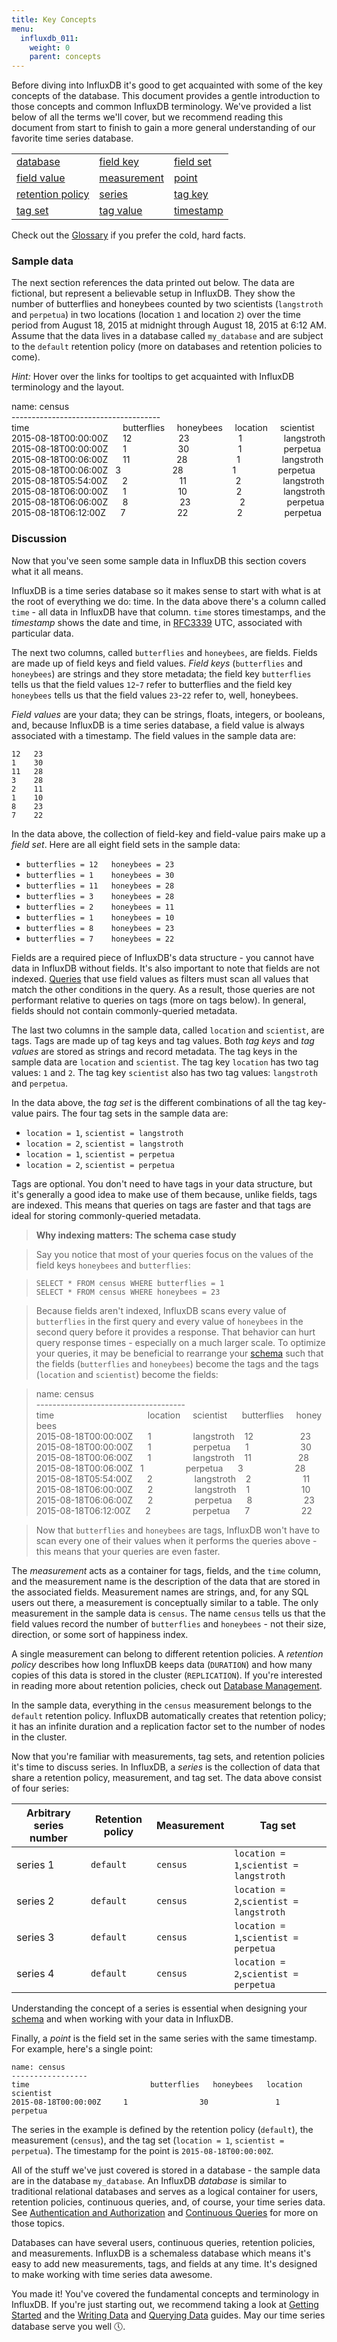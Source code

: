 ```yaml
---
title: Key Concepts
menu:
  influxdb_011:
    weight: 0
    parent: concepts
---
```


Before diving into InfluxDB it's good to get acquainted with some of the key concepts of the database.
This document provides a gentle introduction to those concepts and common InfluxDB terminology.
We've provided a list below of all the terms we'll cover, but we recommend reading this document from start to finish to gain a more general understanding of our favorite time series database.

<table style="width:100%">
  <tr>
    <td><a href="/influxdb/v0.11/concepts/key_concepts/#database">database</a></td>
    <td><a href="/influxdb/v0.11/concepts/key_concepts/#field-key">field key</a></td>
    <td><a href="/influxdb/v0.11/concepts/key_concepts/#field-set">field set</a></td>
  </tr>
  <tr>
    <td><a href="/influxdb/v0.11/concepts/key_concepts/#field-value">field value</a></td>
    <td><a href="/influxdb/v0.11/concepts/key_concepts/#measurement">measurement</a></td>
    <td><a href="/influxdb/v0.11/concepts/key_concepts/#point">point</a></td>
  </tr>
    <tr>
    <td><a href="/influxdb/v0.11/concepts/key_concepts/#retention-policy">retention policy</a></td>
    <td><a href="/influxdb/v0.11/concepts/key_concepts/#series">series</a></td>
    <td><a href="/influxdb/v0.11/concepts/key_concepts/#tag-key">tag key</a></td>
  </tr>
    <tr>
    <td><a href="/influxdb/v0.11/concepts/key_concepts/#tag-set">tag set</a></td>
    <td><a href="/influxdb/v0.11/concepts/key_concepts/#tag-value">tag value</a></td>
    <td><a href="/influxdb/v0.11/concepts/key_concepts/#timestamp">timestamp</a></td>
  </tr>
</table>

Check out the [Glossary](/influxdb/v0.11/concepts/glossary/) if you prefer the cold, hard facts.

### Sample data
The next section references the data printed out below.
The data are fictional, but represent a believable setup in InfluxDB.
They show the number of butterflies and honeybees counted by two scientists (`langstroth` and `perpetua`) in two locations (location `1` and location `2`) over the time period from August 18, 2015 at midnight through August 18, 2015 at 6:12 AM.
Assume that the data lives in a database called `my_database` and are subject to the `default` retention policy (more on databases and retention policies to come).

*Hint:* Hover over the links for tooltips to get acquainted with InfluxDB terminology and the layout.

name: <span class="tooltip" data-tooltip-text="Measurement">census</span>  
\-------------------------------------  
time&nbsp;&nbsp;&nbsp;&nbsp;&nbsp;&nbsp;&nbsp;&nbsp;&nbsp;&nbsp;&nbsp;&nbsp;&nbsp;&nbsp;&nbsp;&nbsp;&nbsp;&nbsp;&nbsp;&nbsp;&nbsp;&nbsp;&nbsp;&nbsp;&nbsp;&nbsp;&nbsp;&nbsp;&nbsp;&nbsp;&nbsp;&nbsp;&nbsp;&nbsp;&nbsp;&nbsp;&nbsp;&nbsp;<span class="tooltip" data-tooltip-text="Field key">butterflies</span>&nbsp;&nbsp;&nbsp;&nbsp;&nbsp;<span class="tooltip" data-tooltip-text="Field key">honeybees</span>&nbsp;&nbsp;&nbsp;&nbsp;&nbsp;<span class="tooltip" data-tooltip-text="Tag key">location</span>&nbsp;&nbsp;&nbsp;&nbsp;&nbsp;<span class="tooltip" data-tooltip-text="Tag key">scientist</span>  
2015-08-18T00:00:00Z&nbsp;&nbsp;&nbsp;&nbsp;&nbsp;&nbsp;12&nbsp;&nbsp;&nbsp;&nbsp;&nbsp;&nbsp;&nbsp;&nbsp;&nbsp;&nbsp;&nbsp;&nbsp;&nbsp;&nbsp;&nbsp;&nbsp;&nbsp;&nbsp;&nbsp;23&nbsp;&nbsp;&nbsp;&nbsp;&nbsp;&nbsp;&nbsp;&nbsp;&nbsp;&nbsp;&nbsp;&nbsp;&nbsp;&nbsp;&nbsp;&nbsp;&nbsp;&nbsp;&nbsp;&nbsp;1&nbsp;&nbsp;&nbsp;&nbsp;&nbsp;&nbsp;&nbsp;&nbsp;&nbsp;&nbsp;&nbsp;&nbsp;&nbsp;&nbsp;&nbsp;&nbsp;&nbsp;langstroth  
2015-08-18T00:00:00Z&nbsp;&nbsp;&nbsp;&nbsp;&nbsp;&nbsp;1&nbsp;&nbsp;&nbsp;&nbsp;&nbsp;&nbsp;&nbsp;&nbsp;&nbsp;&nbsp;&nbsp;&nbsp;&nbsp;&nbsp;&nbsp;&nbsp;&nbsp;&nbsp;&nbsp;&nbsp;&nbsp;30&nbsp;&nbsp;&nbsp;&nbsp;&nbsp;&nbsp;&nbsp;&nbsp;&nbsp;&nbsp;&nbsp;&nbsp;&nbsp;&nbsp;&nbsp;&nbsp;&nbsp;&nbsp;&nbsp;&nbsp;1&nbsp;&nbsp;&nbsp;&nbsp;&nbsp;&nbsp;&nbsp;&nbsp;&nbsp;&nbsp;&nbsp;&nbsp;&nbsp;&nbsp;&nbsp;&nbsp;&nbsp;perpetua  
2015-08-18T00:06:00Z&nbsp;&nbsp;&nbsp;&nbsp;&nbsp;&nbsp;11&nbsp;&nbsp;&nbsp;&nbsp;&nbsp;&nbsp;&nbsp;&nbsp;&nbsp;&nbsp;&nbsp;&nbsp;&nbsp;&nbsp;&nbsp;&nbsp;&nbsp;&nbsp;&nbsp;28&nbsp;&nbsp;&nbsp;&nbsp;&nbsp;&nbsp;&nbsp;&nbsp;&nbsp;&nbsp;&nbsp;&nbsp;&nbsp;&nbsp;&nbsp;&nbsp;&nbsp;&nbsp;&nbsp;&nbsp;1&nbsp;&nbsp;&nbsp;&nbsp;&nbsp;&nbsp;&nbsp;&nbsp;&nbsp;&nbsp;&nbsp;&nbsp;&nbsp;&nbsp;&nbsp;&nbsp;&nbsp;langstroth  
<span class="tooltip" data-tooltip-text="Timestamp">2015-08-18T00:06:00Z</span>&nbsp;&nbsp;&nbsp;<span class="tooltip" data-tooltip-text="Field value">3</span>&nbsp;&nbsp;&nbsp;&nbsp;&nbsp;&nbsp;&nbsp;&nbsp;&nbsp;&nbsp;&nbsp;&nbsp;&nbsp;&nbsp;&nbsp;&nbsp;&nbsp;&nbsp;&nbsp;&nbsp;&nbsp;<span class="tooltip" data-tooltip-text="Field value">28</span>&nbsp;&nbsp;&nbsp;&nbsp;&nbsp;&nbsp;&nbsp;&nbsp;&nbsp;&nbsp;&nbsp;&nbsp;&nbsp;&nbsp;&nbsp;&nbsp;&nbsp;&nbsp;&nbsp;&nbsp;<span class="tooltip" data-tooltip-text="Tag value">1</span>&nbsp;&nbsp;&nbsp;&nbsp;&nbsp;&nbsp;&nbsp;&nbsp;&nbsp;&nbsp;&nbsp;&nbsp;&nbsp;&nbsp;&nbsp;&nbsp;&nbsp;<span class="tooltip" data-tooltip-text="Tag value">perpetua</span>  
2015-08-18T05:54:00Z&nbsp;&nbsp;&nbsp;&nbsp;&nbsp;&nbsp;2&nbsp;	&nbsp;&nbsp;&nbsp;&nbsp;&nbsp;&nbsp;&nbsp;&nbsp;&nbsp;&nbsp;&nbsp;&nbsp;&nbsp;&nbsp;&nbsp;&nbsp;&nbsp;&nbsp;&nbsp;11&nbsp;&nbsp;&nbsp;&nbsp;&nbsp;&nbsp;&nbsp;&nbsp;&nbsp;&nbsp;&nbsp;&nbsp;&nbsp;&nbsp;&nbsp;&nbsp;&nbsp;&nbsp;&nbsp;&nbsp;2&nbsp;&nbsp;&nbsp;&nbsp;&nbsp;&nbsp;&nbsp;&nbsp;&nbsp;&nbsp;&nbsp;&nbsp;&nbsp;&nbsp;&nbsp;&nbsp;&nbsp;langstroth  
2015-08-18T06:00:00Z&nbsp;&nbsp;&nbsp;&nbsp;&nbsp;&nbsp;1	&nbsp;&nbsp;&nbsp;&nbsp;&nbsp;&nbsp;&nbsp;&nbsp;&nbsp;&nbsp;&nbsp;&nbsp;&nbsp;&nbsp;&nbsp;&nbsp;&nbsp;&nbsp;&nbsp;&nbsp;10	&nbsp;&nbsp;&nbsp;&nbsp;&nbsp;&nbsp;&nbsp;&nbsp;&nbsp;&nbsp;&nbsp;&nbsp;&nbsp;&nbsp;&nbsp;&nbsp;&nbsp;&nbsp;&nbsp;2&nbsp;&nbsp;&nbsp;&nbsp;&nbsp;&nbsp;&nbsp;&nbsp;&nbsp;&nbsp;&nbsp;&nbsp;&nbsp;&nbsp;&nbsp;&nbsp;&nbsp;langstroth  
2015-08-18T06:06:00Z&nbsp;&nbsp;&nbsp;&nbsp;&nbsp;&nbsp;8	&nbsp;&nbsp;&nbsp;&nbsp;&nbsp;&nbsp;&nbsp;&nbsp;&nbsp;&nbsp;&nbsp;&nbsp;&nbsp;&nbsp;&nbsp;&nbsp;&nbsp;&nbsp;&nbsp;&nbsp;23&nbsp;&nbsp;&nbsp;&nbsp;&nbsp;&nbsp;&nbsp;&nbsp;&nbsp;&nbsp;&nbsp;&nbsp;&nbsp;&nbsp;&nbsp;&nbsp;&nbsp;&nbsp;&nbsp;&nbsp;2&nbsp;&nbsp;&nbsp;&nbsp;&nbsp;&nbsp;&nbsp;&nbsp;&nbsp;&nbsp;&nbsp;&nbsp;&nbsp;&nbsp;&nbsp;&nbsp;&nbsp;perpetua  
2015-08-18T06:12:00Z&nbsp;&nbsp;&nbsp;&nbsp;&nbsp;&nbsp;7	&nbsp;&nbsp;&nbsp;&nbsp;&nbsp;&nbsp;&nbsp;&nbsp;&nbsp;&nbsp;&nbsp;&nbsp;&nbsp;&nbsp;&nbsp;&nbsp;&nbsp;&nbsp;&nbsp;&nbsp;22	&nbsp;&nbsp;&nbsp;&nbsp;&nbsp;&nbsp;&nbsp;&nbsp;&nbsp;&nbsp;&nbsp;&nbsp;&nbsp;&nbsp;&nbsp;&nbsp;&nbsp;&nbsp;&nbsp;2&nbsp;&nbsp;&nbsp;&nbsp;&nbsp;&nbsp;&nbsp;&nbsp;&nbsp;&nbsp;&nbsp;&nbsp;&nbsp;&nbsp;&nbsp;&nbsp;&nbsp;perpetua  

### Discussion
Now that you've seen some sample data in InfluxDB this section covers what it all means.

InfluxDB is a time series database so it makes sense to start with what is at the root of everything we do: time.
In the data above there's a column called `time` - all data in InfluxDB have that column.
`time` stores timestamps, and the <a name="timestamp"></a>*timestamp* shows the date and time, in [RFC3339](https://www.ietf.org/rfc/rfc3339.txt) UTC, associated with particular data.

The next two columns, called `butterflies` and `honeybees`, are fields.
Fields are made up of field keys and field values.
<a name="field-key"></a>*Field keys* (`butterflies` and `honeybees`) are strings and they store metadata; the field key `butterflies` tells us that the field values `12`-`7` refer to butterflies and the field key `honeybees` tells us that the field values `23`-`22` refer to, well, honeybees.

<a name="field-value"></a>*Field values* are your data; they can be strings, floats, integers, or booleans, and, because InfluxDB is a time series database, a field value is always associated with a timestamp.
The field values in the sample data are:

```
12   23
1    30
11   28
3    28
2    11
1    10
8    23
7    22
```

In the data above, the collection of field-key and field-value pairs make up a <a name="field-set"></a>*field set*.
Here are all eight field sets in the sample data:

* `butterflies = 12   honeybees = 23`
* `butterflies = 1    honeybees = 30`
* `butterflies = 11   honeybees = 28`
* `butterflies = 3    honeybees = 28`
* `butterflies = 2    honeybees = 11`
* `butterflies = 1    honeybees = 10`
* `butterflies = 8    honeybees = 23`
* `butterflies = 7    honeybees = 22`

Fields are a required piece of InfluxDB's data structure - you cannot have data in InfluxDB without fields.
It's also important to note that fields are not indexed.
[Queries](/influxdb/v0.11/concepts/glossary/#query) that use field values as filters must scan all values that match the other conditions in the query.
As a result, those queries are not performant relative to queries on tags (more on tags below).
In general, fields should not contain commonly-queried metadata.


The last two columns in the sample data, called `location` and `scientist`, are tags.
Tags are made up of tag keys and tag values.
Both <a name="tag-key"></a>*tag keys* and <a name="tag-value"></a>*tag values* are stored as strings and record metadata.
The tag keys in the sample data are `location` and `scientist`.
The tag key `location` has two tag values: `1` and `2`.
The tag key `scientist` also has two tag values: `langstroth` and `perpetua`.

In the data above, the <a name="tag-set"></a>*tag set* is the different combinations of all the tag key-value pairs.
The four tag sets in the sample data are:

* `location = 1`, `scientist = langstroth`
* `location = 2`, `scientist = langstroth`
* `location = 1`, `scientist = perpetua`
* `location = 2`,  `scientist = perpetua`

Tags are optional.
You don't need to have tags in your data structure, but it's generally a good idea to make use of them because, unlike fields, tags are indexed.
This means that queries on tags are faster and that tags are ideal for storing commonly-queried metadata.

> **Why indexing matters: The schema case study**  

> Say you notice that most of your queries focus on the values of the field keys `honeybees` and `butterflies`:

> `SELECT * FROM census WHERE butterflies = 1`  
> `SELECT * FROM census WHERE honeybees = 23`

> Because fields aren't indexed, InfluxDB scans every value of `butterflies`  in the first query and every value of `honeybees` in the second query before it provides a response.
That behavior can hurt query response times - especially on a much larger scale.
To optimize your queries, it may be beneficial to rearrange your [schema](/influxdb/v0.11/concepts/glossary/#schema) such that the fields (`butterflies` and `honeybees`) become the tags and the tags (`location` and `scientist`) become the fields:

> name: <span class="tooltip" data-tooltip-text="Measurement">census</span>  
\-------------------------------------  
time&nbsp;&nbsp;&nbsp;&nbsp;&nbsp;&nbsp;&nbsp;&nbsp;&nbsp;&nbsp;&nbsp;&nbsp;&nbsp;&nbsp;&nbsp;&nbsp;&nbsp;&nbsp;&nbsp;&nbsp;&nbsp;&nbsp;&nbsp;&nbsp;&nbsp;&nbsp;&nbsp;&nbsp;&nbsp;&nbsp;&nbsp;&nbsp;&nbsp;&nbsp;&nbsp;&nbsp;&nbsp;&nbsp;<span class="tooltip" data-tooltip-text="Field key">location</span>&nbsp;&nbsp;&nbsp;&nbsp;&nbsp;<span class="tooltip" data-tooltip-text="Field key">scientist</span>&nbsp;&nbsp;&nbsp;&nbsp;&nbsp;&nbsp;<span class="tooltip" data-tooltip-text="Tag key">butterflies</span>&nbsp;&nbsp;&nbsp;&nbsp;&nbsp;<span class="tooltip" data-tooltip-text="Tag key">honeybees</span>  
2015-08-18T00:00:00Z&nbsp;&nbsp;&nbsp;&nbsp;&nbsp;&nbsp;1&nbsp;&nbsp;&nbsp;&nbsp;&nbsp;&nbsp;&nbsp;&nbsp;&nbsp;&nbsp;&nbsp;&nbsp;&nbsp;&nbsp;&nbsp;&nbsp;&nbsp;langstroth&nbsp;&nbsp;&nbsp;&nbsp;12&nbsp;&nbsp;&nbsp;&nbsp;&nbsp;&nbsp;&nbsp;&nbsp;&nbsp;&nbsp;&nbsp;&nbsp;&nbsp;&nbsp;&nbsp;&nbsp;&nbsp;&nbsp;&nbsp;23  
2015-08-18T00:00:00Z&nbsp;&nbsp;&nbsp;&nbsp;&nbsp;&nbsp;1&nbsp;&nbsp;&nbsp;&nbsp;&nbsp;&nbsp;&nbsp;&nbsp;&nbsp;&nbsp;&nbsp;&nbsp;&nbsp;&nbsp;&nbsp;&nbsp;&nbsp;perpetua&nbsp;&nbsp;&nbsp;&nbsp;&nbsp;&nbsp;1&nbsp;&nbsp;&nbsp;&nbsp;&nbsp;&nbsp;&nbsp;&nbsp;&nbsp;&nbsp;&nbsp;&nbsp;&nbsp;&nbsp;&nbsp;&nbsp;&nbsp;&nbsp;&nbsp;&nbsp;&nbsp;30  
2015-08-18T00:06:00Z&nbsp;&nbsp;&nbsp;&nbsp;&nbsp;&nbsp;1&nbsp;&nbsp;&nbsp;&nbsp;&nbsp;&nbsp;&nbsp;&nbsp;&nbsp;&nbsp;&nbsp;&nbsp;&nbsp;&nbsp;&nbsp;&nbsp;&nbsp;langstroth&nbsp;&nbsp;&nbsp;&nbsp;11&nbsp;&nbsp;&nbsp;&nbsp;&nbsp;&nbsp;&nbsp;&nbsp;&nbsp;&nbsp;&nbsp;&nbsp;&nbsp;&nbsp;&nbsp;&nbsp;&nbsp;&nbsp;&nbsp;28  
<span class="tooltip" data-tooltip-text="Timestamp">2015-08-18T00:06:00Z</span>&nbsp;&nbsp;&nbsp;<span class="tooltip" data-tooltip-text="Field value">1</span>&nbsp;&nbsp;&nbsp;&nbsp;&nbsp;&nbsp;&nbsp;&nbsp;&nbsp;&nbsp;&nbsp;&nbsp;&nbsp;&nbsp;&nbsp;&nbsp;&nbsp;<span class="tooltip" data-tooltip-text="Field value">perpetua</span>&nbsp;&nbsp;&nbsp;&nbsp;&nbsp;&nbsp;<span class="tooltip" data-tooltip-text="Tag value">3</span>&nbsp;&nbsp;&nbsp;&nbsp;&nbsp;&nbsp;&nbsp;&nbsp;&nbsp;&nbsp;&nbsp;&nbsp;&nbsp;&nbsp;&nbsp;&nbsp;&nbsp;&nbsp;&nbsp;&nbsp;&nbsp;<span class="tooltip" data-tooltip-text="Tag value">28</span>  
2015-08-18T05:54:00Z&nbsp;&nbsp;&nbsp;&nbsp;&nbsp;&nbsp;2&nbsp;&nbsp;&nbsp;&nbsp;&nbsp;&nbsp;&nbsp;&nbsp;&nbsp;&nbsp;&nbsp;&nbsp;&nbsp;&nbsp;&nbsp;&nbsp;&nbsp;langstroth&nbsp;&nbsp;&nbsp;&nbsp;2&nbsp;&nbsp;&nbsp;&nbsp;&nbsp;&nbsp;&nbsp;&nbsp;&nbsp;&nbsp;&nbsp;&nbsp;&nbsp;&nbsp;&nbsp;&nbsp;&nbsp;&nbsp;&nbsp;&nbsp;&nbsp;11  
2015-08-18T06:00:00Z&nbsp;&nbsp;&nbsp;&nbsp;&nbsp;&nbsp;2&nbsp;&nbsp;&nbsp;&nbsp;&nbsp;&nbsp;&nbsp;&nbsp;&nbsp;&nbsp;&nbsp;&nbsp;&nbsp;&nbsp;&nbsp;&nbsp;&nbsp;langstroth&nbsp;&nbsp;&nbsp;&nbsp;1&nbsp;&nbsp;&nbsp;&nbsp;&nbsp;&nbsp;&nbsp;&nbsp;&nbsp;&nbsp;&nbsp;&nbsp;&nbsp;&nbsp;&nbsp;&nbsp;&nbsp;&nbsp;&nbsp;&nbsp;&nbsp;10  
2015-08-18T06:06:00Z&nbsp;&nbsp;&nbsp;&nbsp;&nbsp;&nbsp;2	&nbsp;&nbsp;&nbsp;&nbsp;&nbsp;&nbsp;&nbsp;&nbsp;&nbsp;&nbsp;&nbsp;&nbsp;&nbsp;&nbsp;&nbsp;&nbsp;perpetua&nbsp;&nbsp;&nbsp;&nbsp;&nbsp;&nbsp;8&nbsp;&nbsp;&nbsp;&nbsp;&nbsp;&nbsp;&nbsp;&nbsp;&nbsp;&nbsp;&nbsp;&nbsp;&nbsp;&nbsp;&nbsp;&nbsp;&nbsp;&nbsp;&nbsp;&nbsp;&nbsp;23  
2015-08-18T06:12:00Z&nbsp;&nbsp;&nbsp;&nbsp;&nbsp;&nbsp;2&nbsp;&nbsp;&nbsp;&nbsp;&nbsp;&nbsp;&nbsp;&nbsp;&nbsp;&nbsp;&nbsp;&nbsp;&nbsp;&nbsp;&nbsp;&nbsp;&nbsp;perpetua&nbsp;&nbsp;&nbsp;&nbsp;&nbsp;&nbsp;7&nbsp;&nbsp;&nbsp;&nbsp;&nbsp;&nbsp;&nbsp;&nbsp;&nbsp;&nbsp;&nbsp;&nbsp;&nbsp;&nbsp;&nbsp;&nbsp;&nbsp;&nbsp;&nbsp;&nbsp;&nbsp;22  

> Now that `butterflies` and `honeybees` are tags, InfluxDB won't have to scan every one of their values when it performs the queries above - this means that your queries are even faster.

The <a name=measurement></a>*measurement* acts as a container for tags, fields, and the `time` column, and the measurement name is the description of the data that are stored in the associated fields.
Measurement names are strings, and, for any SQL users out there, a measurement is conceptually similar to a table.
The only measurement in the sample data is `census`.
The name `census` tells us that the field values record the number of `butterflies` and `honeybees` - not their size, direction, or some sort of happiness index.

A single measurement can belong to different retention policies.
A <a name="retention-policy"></a>*retention policy* describes how long InfluxDB keeps data (`DURATION`) and how many copies of this data is stored in the cluster (`REPLICATION`).
If you're interested in reading more about retention policies, check out [Database Management](/influxdb/v0.11/query_language/database_management/#retention-policy-management).

In the sample data, everything in the `census` measurement belongs to the `default` retention policy.
InfluxDB automatically creates that retention policy; it has an infinite duration and a replication factor set to the number of nodes in the cluster.

Now that you're familiar with measurements, tag sets, and retention policies it's time to discuss series.
In InfluxDB, a <a name=series></a>*series* is the collection of data that share a retention policy, measurement, and tag set.
The data above consist of four series:

| Arbitrary series number  |  Retention policy | Measurement  |  Tag set |
|---|---|---|---|
| series 1  | `default` | `census`  | `location = 1`,`scientist = langstroth` |
| series 2 | `default` |  `census` |  `location = 2`,`scientist = langstroth` |
| series 3  | `default` | `census`  | `location = 1`,`scientist = perpetua` |
| series 4 | `default` |  `census` |  `location = 2`,`scientist = perpetua` |

Understanding the concept of a series is essential when designing your [schema](/influxdb/v0.11/concepts/glossary/#schema) and when working with your data in InfluxDB.

Finally, a <a name="point"></a>*point* is the field set in the same series with the same timestamp.
For example, here's a single point:
```
name: census
-----------------
time			               butterflies	 honeybees	 location	 scientist
2015-08-18T00:00:00Z	 1		          30		       1		       perpetua
```

The series in the example is defined by the retention policy (`default`), the measurement (`census`), and the tag set (`location = 1`, `scientist = perpetua`).
The timestamp for the point is `2015-08-18T00:00:00Z`.

All of the stuff we've just covered is stored in a database - the sample data are in the database `my_database`.
An InfluxDB <a name=database></a>*database* is similar to traditional relational databases and serves as a logical container for users, retention policies, continuous queries, and, of course, your time series data.
See [Authentication and Authorization](/influxdb/v0.11/administration/authentication_and_authorization/) and [Continuous Queries](/influxdb/v0.11/query_language/continuous_queries/) for more on those topics.

Databases can have several users, continuous queries, retention policies, and measurements.
InfluxDB is a schemaless database which means it's easy to add new measurements, tags, and fields at any time.
It's designed to make working with time series data awesome.

You made it!
You've covered the fundamental concepts and terminology in InfluxDB.
If you're just starting out, we recommend taking a look at [Getting Started](/influxdb/v0.11/introduction/getting_started/) and the [Writing Data](/influxdb/v0.11/guides/writing_data/) and [Querying Data](/influxdb/v0.11/guides/querying_data/) guides.
May our time series database serve you well 🕔.
